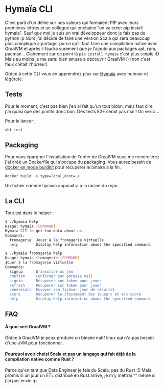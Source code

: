 # Hymaïa CLI

C'est parti d'un délire sur nos valeurs qui formaient PIP avec leurs premières lettres et un collègue qui enchaine "on va créer pip install hymaia". Sauf que moi je suis un vrai développeur donc je fais pas de python :p alors j'ai décidé de faire une version Scala qui sera beaucoup plus compliqué à partager parce qu'il faut faire une compilation native avec GraalVM et après il faudra surement que je l'ajoute aux packages apt, rpm, pacman... Clairement sur ce point là `pip install hymaia` c'est plus simple :D Mais au moins je me serai bien amusé à découvrir GraalVM :) (non c'est faux c'était l'horreur)

Grâce à cette CLI vous en apprendrez plus sur [Hymaïa](https://www.hymaia.com/) avec humour et légèreté.

## Tests
Pour le moment, c'est pas bien j'en ai fait qu'un tout bidon, mais faut dire j'ai quasi que des println donc bon. Des tests E2E serait pas mal ! On verra...

Pour le lancer :
```bash
sbt test
```

## Packaging
Pour vous épargner l'installation de l'enfer de GraalVM vous me remercierez j'ai créé un Dockerfile qui s'occupe du packaging. Vous aurez besoin de [docker en mode buildkit](https://docs.docker.com/develop/develop-images/build_enhancements/) pour récupérer le binaire à la fin.
```bash
docker build -o type=local,dest=./ .
```
Un fichier nommé hymaia apparaitra à la racine du repo.

## La CLI
Tout est dans le helper :
```bash
$ ./hymaia help
Usage: hymaia [COMMAND]
Hymaia CLI to get fun data about us
Commands:
  fromagerie  Jouer à la fromagerie virtuelle
  help        Display help information about the specified command.

$ ./hymaia fromagerie help
Usage: hymaia fromagerie [COMMAND]
Jouer à la fromagerie virtuelle
Commands:
  signup      S'inscrire au jeu
  confirm     Confirmer son adresse mail
  signin      Récupérer son token pour jouer
  refresh     Récupérer son token pour jouer
  sendresult  Envoyer son fichier json de résultat
  score       Récupérer le classement des joueurs et son score
  help        Display help information about the specified command.
```

## FAQ
#### À quoi sert GraalVM ?
Grâce à GraalVM je peux produire un binaire natif linux qui n'a pas besoin d'une JVM pour fonctionner.

#### Pourquoi avoir choisi Scala et pas un langage qui fait déjà de la compilation native comme Rust ?
Parce qu'en tant que Data Engineer je fais du Scala, pas du Rust :D Mais promis si un jour un ETL distribué en Rust arrive, je m'y mettrai ^^ même si j'ai pas envie :p
